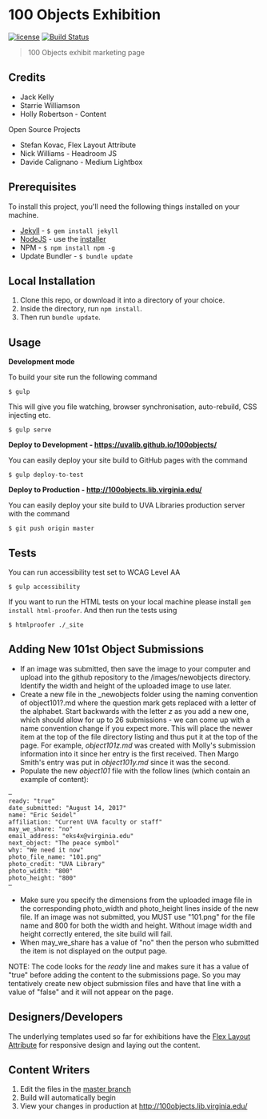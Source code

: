# 100 Objects Exhibition

[![license][license-image]][license-url] [![Build Status][travis-image]][travis-url]
> 100 Objects exhibit marketing page

## Credits

* Jack Kelly
* Starrie Williamson
* Holly Robertson - Content

Open Source Projects

* Stefan Kovac, Flex Layout Attribute
* Nick Williams - Headroom JS
* Davide Calignano - Medium Lightbox

## Prerequisites

To install this project, you'll need the following things installed on your machine.

* [Jekyll](http://jekyllrb.com/) - `$ gem install jekyll`
* [NodeJS](http://nodejs.org) - use the [installer](https://nodejs.org/en/download/)
* NPM - `$ npm install npm -g`
* Update Bundler - `$ bundle update`

## Local Installation

1. Clone this repo, or download it into a directory of your choice.
2. Inside the directory, run `npm install`.
3. Then run `bundle update`.

## Usage

**Development mode**

To build your site run the following command

```shell
$ gulp
```

This will give you file watching, browser synchronisation, auto-rebuild, CSS injecting etc.

```shell
$ gulp serve
```

**Deploy to Development - https://uvalib.github.io/100objects/**

You can easily deploy your site build to GitHub pages with the command
```shell
$ gulp deploy-to-test
```
**Deploy to Production - http://100objects.lib.virginia.edu/**

You can easily deploy your site build to UVA Libraries production server with the command
```shell
$ git push origin master
```

## Tests
You can run accessibility test set to WCAG Level AA
```shell
$ gulp accessibility
```

If you want to run the HTML tests on your local machine please install `gem install html-proofer`. And then run the tests using
```shell
$ htmlproofer ./_site
```

[license-image]: https://img.shields.io/badge/license-ISC-blue.svg
[license-url]: https://github.com/uvalib/100objects/blob/master/LICENSE
[travis-image]: https://travis-ci.org/uvalib/100objects.svg?branch=master
[travis-url]: https://travis-ci.org/uvalib/100objects

## Adding New 101st Object Submissions
* If an image was submitted, then save the image to your computer and upload into the github repository to the /images/newobjects 
directory. Identify the width and height of the uploaded image to use later.
* Create a new file in the _newobjects folder using the naming convention of object101?.md 
where the question mark gets replaced with a letter of the alphabet. Start backwards with 
the letter _z_ as you add a new one, which should allow for up to 26 submissions - we can come 
up with a name convention change if you expect more. This will place the newer item at the 
top of the file directory listing and thus put it at the top of the page. For example, 
_object101z.md_ was created with Molly's submission information into it since her entry is 
the first received. Then Margo Smith's entry was put in _object101y.md_ since it was the 
second.
* Populate the new *object101* file with the follow lines (which contain an example of content):
```
—
ready: "true"
date_submitted: "August 14, 2017"
name: "Eric Seidel"
affiliation: "Current UVA faculty or staff"
may_we_share: "no"
email_address: "eks4x@virginia.edu"
next_object: "The peace symbol"
why: "We need it now"
photo_file_name: "101.png"
photo_credit: "UVA Library"
photo_width: "800"
photo_height: "800"
—
```
* Make sure you specify the dimensions from the uploaded image file in the corresponding photo_width and photo_height 
lines inside of the new file. If an image was not submitted, you MUST use "101.png" for the file name and 800 for both 
the width and height. Without image width and height correctly entered, the site build will fail.
* When may_we_share has a value of "no" then the person who submitted the item is not displayed on the output page.

NOTE: The code looks for the _ready_ line and makes sure it has a value of "true" before adding the content to the 
submissions page. So you may tentatively create new object submission files and have that 
line with a value of "false" and it will not appear on the page.

## Designers/Developers

The underlying templates used so far for exhibitions have the [Flex Layout Attribute](http://progressivered.com/fla/)
for responsive design and laying out the content.

## Content Writers
1. Edit the files in the [master branch](https://github.com/uvalib/100objects/tree/master)
2. Build will automatically begin
3. View your changes in production at http://100objects.lib.virginia.edu/

